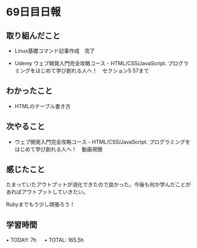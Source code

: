 # 69日目日報

## 取り組んだこと
- Linux基礎コマンド記事作成　完了

- Udemy ウェブ開発入門完全攻略コース - HTML/CSS/JavaScript. プログラミングをはじめて学び創れる人へ！　セクション5 57まで
  
## わかったこと
- HTMLのテーブル書き方
  
## 次やること
- ウェブ開発入門完全攻略コース - HTML/CSS/JavaScript. プログラミングをはじめて学び創れる人へ！　動画視聴

## 感じたこと
たまっていたアウトプットが消化できたので良かった。今後も何か学んだことがあればアウトプットしていきたい。

Rubyまでもう少し頑張ろう！

## 学習時間
• TODAY: 7h
　
• TOTAL: 165.5h
